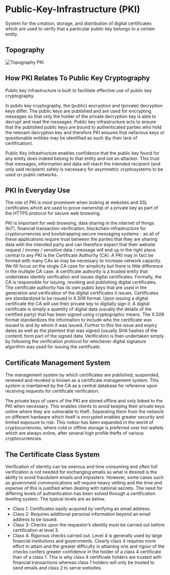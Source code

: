 # Public-Key-Infrastructure (PKI)
 System for the creation, storage, and distribution of digital certificates which are used to verify that a particular public key belongs to a certain entity.
 
 ## Topography 
![Topography PKI](https://user-images.githubusercontent.com/84944319/151466372-ee4d6c9b-b3dc-4d30-985e-280b5c71bfc2.jpg)

## How PKI Relates To Public Key Cryptography
Public key infrastructure is built to facilitate effective use of public key cryptography.

In public key cryptography, the (public) encryption and (private) decryption keys differ. The public keys are published and are used for encrypting messages so that only the holder of the private decryption key is able to decrypt and read the messages. Public key infrastructure acts to ensure that the published public keys are bound to authenticated parties who hold the relevant decryption key and therefore PKI ensures that nefarious keys or questionable entities may be identified as such (by their lack of certification).

Public Key Infrastructure enables confidence that the public key found for any entity does indeed belong to that entity and not an attacker. This trust that messages, information and data will reach the intended recipient (and only said recipient) safely is necessary for asymmetric cryptosystems to be used on public networks.

## PKI In Everyday Use
The role of PKI is most prominent when looking at websites and SSL certificates which are used to prove ownership of a private key as part of the HTTPS protocol for secure web browsing.

PKI is important for web browsing, data sharing in the internet of things (IoT), financial transaction verification, blockchain infrastructure for cryptocurrencies and bootstrapping secure messaging systems - as all of these applications require trust between the parties that they are sharing data with the intended party and can therefore expect that their website request / money / sensitive data / message will end up in the right place.
central to any PKI is the Certificate Authority (CA). A PKI may in fact be formed with many CAs as may be necessary to increase network capacity. We fill focus on the single CA case for simplicity but there is little difference in the multiple CA case. A certificate authority is a trusted entity that undertakes identity verification and issues digital certificates. Formally, the CA is responsible for issuing, revoking and publishing digital certificates.
The certificate authority has its own public keys that are used in the generation and verification of the digital certificates it issues. Certificates are standardized to be issued in X.509 format. Upon issuing a digital certificate the CA will use their private key to digitally sign it. A digital certificate is simply a quantity of digital data (usually the details of the certified party) that has been signed using cryptographic means. The X.509 format standardizes the information to include who the certificate was issued to and by whom it was issued. Further to this the issue and expiry dates as well as the plaintext that was signed (usually SHA hashes of the content) form part of the signed data. Verification is then undertaken simply by following the verification protocol for whichever digital signature algorithm was used for issuing the certificate.

## Certificate Management System
The management system by which certificates are published, suspended, renewed and revoked is known as a certificate management system. This system is maintained by the CA as a central database for reference upon receiving requests for certificate verification.

The private keys of users of the PKI are stored offline and only linked to the PKI when necessary. This enables clients to avoid keeping their private keys online where they are vulnerable to theft. Separating them from the network on different hardware which itself is encrypted enables greater security and limited exposure to risk. This notion has been expanded in the world of cryptocurrencies, where cold or offline storage is preferred over hot wallets which are always online, after several high profile thefts of various cryptocurrencies.

## The Certificate Class System
Verification of identity can be onerous and time consuming and often full verification is not needed for exchanging emails as what is desired is the ability to avoid fraudulent emails and imposters. However, some cases such as government communications will require heavy vetting and the time and expense of this is justified when dealing with national secrets. The need for differing levels of authentication has been solved through a certification leveling system. The typical levels are as below.

* Class 1: Certificates easily acquired by verifying an email address.
* Class 2: Requires additional personal information beyond an email address to be issued.
* Class 3: Checks upon the requestor’s identity must be carried out before certification at level 3.
* Class 4: Rigorous checks carried out. 
Level 4 is generally used by large financial institutions and governments.
Clearly class 4 requires more effort to attain and the greater difficulty in attaining one and rigour of the checks confers greater confidence in the holder of a class 4 certificate than of a class 1. This is why class 4 certificate holders are trusted with financial transactions whereas class 1 holders will only be trusted to send emails and class 2 to serve websites.
